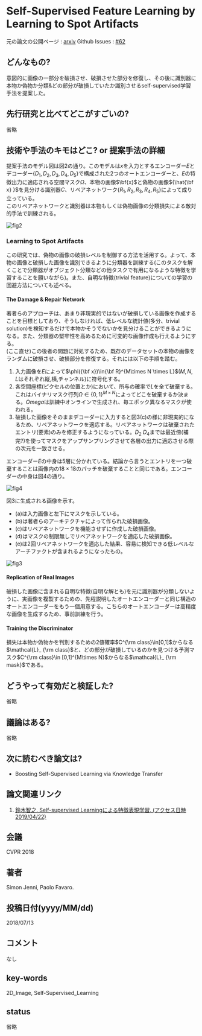 # Self-Supervised Feature Learning by Learning to Spot Artifacts

元の論文の公開ページ : [arxiv](https://arxiv.org/abs/1806.05024)
Github Issues : [#62](https://github.com/Obarads/obarads.github.io/issues/62)

## どんなもの?
意図的に画像の一部分を破損させ、破損させた部分を修復し、その後に識別器に本物か偽物か分類&どの部分が破損していたか識別させるself-supervised学習手法を提案した。

## 先行研究と比べてどこがすごいの?
省略

## 技術や手法のキモはどこ? or 提案手法の詳細
提案手法のモデル図は図2の通り。このモデルは$x$を入力とするエンコーダー$E$とデコーダー$\{ D_1, D_2, D_3, D_4, D_5 \}$で構成された2つのオートエンコーダーと、$E$の特徴出力に適応される空間マスク$\Omega$、本物の画像$\bf{x}$と偽物の画像${\hat{\bf x} }$を見分ける識別器$C$、リペアネットワーク$\{R_1, R_2, R_3, R_4, R_5\}$によって成り立っている。  
このリペアネットワークと識別器は本物もしくは偽物画像の分類損失による敵対的手法で訓練される。

![fig2](img/SFLbLtSA/fig2.png)

### Learning to Spot Artifacts
この研究では、偽物の画像の破損レベルを制御する方法を活用する。よって、本物の画像と破損した画像を識別できるように分類器を訓練する(このタスクを解くことで分類器がオブジェクト分類などの他タスクで有用になるような特徴を学習することを願いながら)。また、自明な特徴(trivial feature)についての学習の回避方法についても述べる。

#### The Damage & Repair Network
著者らのアプローチは、あまり非現実的ではないが破損している画像を作成することを目標としており、そうしなければ、低レベルな統計値(多分、trivial solution)を検知するだけで本物かそうでないかを見分けることができるようになる。また、分類器の堅牢性を高めるために可変的な画像作成も行えるようにする。  
(ここ直せ)この後者の問題に対処するため、既存のデータセットの本物の画像をランダムに破損させ、破損部分を修復する。それには以下の手順を踏む。

1. 入力画像を$E$によって$\phi({\bf x})\in{\bf R}^{M\times N \times L}$($M,N,L$はそれぞれ縦,横,チャンネル)に符号化する。
2. 各空間座標(ピクセルの位置とか)において、所与の確率で$L$を全て破棄する。これはバイナリマスク行列$\Omega\in\{0,1\}^{M\times N}$によってどこを破棄するか決まる。$Omega$は訓練中オンラインで生成され、毎エポック異なるマスクが使われる。
3. 破損した画像をそのままデコーダーに入力すると図3(c)の様に非現実的になるため、リペアネットワークを適応する。リペアネットワークは破棄されたエントリ(要素)のみを修正するようになっている。$D_2 ~ D_ 4$までは最近傍(補完?)を使ってマスクをアップサンプリングさせて各層の出力に適応させる際の次元を一致させる。

エンコーダー$E$の中身は5層に分かれている。結論から言うとエントリを一つ破棄することは画像内の$18\times 18$のパッチを破棄することと同じである。エンコーダーの中身は図4の通り。

![fig4](img/SFLbLtSA/fig4.png)

図3に生成される画像を示す。
- (a)は入力画像と左下にマスクを示している。
- (b)は著者らのアーキテクチャによって作られた破損画像。
- (c)はリペアネットワークを機能させずに作成した破損画像。
- (d)はマスクの制限無しでリペアネットワークを適応した破損画像。
- (e)は2回リペアネットワークを適応した結果、容易に検知できる低レベルなアーチファクトが含まれるようになったもの。

![fig3](img/SFLbLtSA/fig3.png)

#### Replication of Real Images
破損した画像に含まれる自明な特徴(自明な解とも)を元に識別器が分類しないように、実画像を複製するための、先程説明したオートエンコーダーと同じ構造のオートエンコーダーをもう一個用意する。こちらのオートエンコーダーは高精度な画像を生成するため、事前訓練を行う。

#### Training the Discriminator
損失は本物か偽物かを判別するための2値確率$C^{\rm class}\in[0,1]$からなる$\mathcal{L}_ {\rm class}$と、どの部分が破損しているのかを見つける予測マスク$C^{\rm class}\in [0,1]^{M\times N}$からなる$\mathcal{L}_ {\rm mask}$である。

## どうやって有効だと検証した?
省略

## 議論はある?
省略

## 次に読むべき論文は?
- Boosting Self-Supervised Learning via Knowledge Transfer

## 論文関連リンク
1. [鈴⽊智之. Self-supervised Learningによる特徴表現学習. (アクセス日時 2019/04/22)](http://hirokatsukataoka.net/temp/cvpaper.challenge/SSL_0929_final.pdf)

## 会議
CVPR 2018

## 著者
Simon Jenni, Paolo Favaro.

## 投稿日付(yyyy/MM/dd)
2018/07/13

## コメント
なし

## key-words
2D_Image, Self-Supervised_Learning

## status
省略